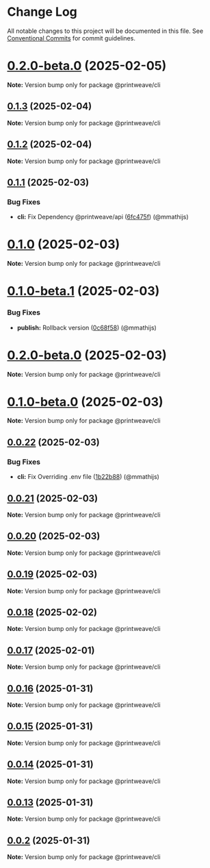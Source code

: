# Change Log

All notable changes to this project will be documented in this file.
See [Conventional Commits](https://conventionalcommits.org) for commit guidelines.

# [0.2.0-beta.0](https://github.com/PrintWeave/PrintWeave/compare/v0.1.3...v0.2.0-beta.0) (2025-02-05)

**Note:** Version bump only for package @printweave/cli

## [0.1.3](https://github.com/PrintWeave/PrintWeave/compare/v0.1.2...v0.1.3) (2025-02-04)

**Note:** Version bump only for package @printweave/cli

## [0.1.2](https://github.com/PrintWeave/PrintWeave/compare/v0.1.1...v0.1.2) (2025-02-04)

**Note:** Version bump only for package @printweave/cli

## [0.1.1](https://github.com/PrintWeave/PrintWeave/compare/v0.1.0...v0.1.1) (2025-02-03)

### Bug Fixes

* **cli:** Fix Dependency @printweave/api ([6fc475f](https://github.com/PrintWeave/PrintWeave/commit/6fc475f170c423ffef43b33496958a1ee2976d3c)) (@mmathijs)

# [0.1.0](https://github.com/PrintWeave/PrintWeave/compare/v0.1.0-beta.1...v0.1.0) (2025-02-03)

**Note:** Version bump only for package @printweave/cli

# [0.1.0-beta.1](https://github.com/PrintWeave/PrintWeave/compare/v0.1.0-beta.0...v0.1.0-beta.1) (2025-02-03)

### Bug Fixes

* **publish:** Rollback version ([0c68f58](https://github.com/PrintWeave/PrintWeave/commit/0c68f58d013918c9574c0a685142011af99f175b)) (@mmathijs)

# [0.2.0-beta.0](https://github.com/PrintWeave/PrintWeave/compare/v0.1.0-beta.0...v0.2.0-beta.0) (2025-02-03)

**Note:** Version bump only for package @printweave/cli

# [0.1.0-beta.0](https://github.com/PrintWeave/PrintWeave/compare/v0.0.22...v0.1.0-beta.0) (2025-02-03)

**Note:** Version bump only for package @printweave/cli

## [0.0.22](https://github.com/PrintWeave/PrintWeave/compare/v0.0.21...v0.0.22) (2025-02-03)

### Bug Fixes

* **cli:** Fix Overriding .env file ([1b22b88](https://github.com/PrintWeave/PrintWeave/commit/1b22b88a13194b83c1733ddba5e7fff6c69b407b)) (@mmathijs)

## [0.0.21](https://github.com/PrintWeave/PrintWeave/compare/v0.0.20...v0.0.21) (2025-02-03)

**Note:** Version bump only for package @printweave/cli

## [0.0.20](https://github.com/PrintWeave/PrintWeave/compare/v0.0.19...v0.0.20) (2025-02-03)

**Note:** Version bump only for package @printweave/cli

## [0.0.19](https://github.com/PrintWeave/PrintWeave/compare/v0.0.18...v0.0.19) (2025-02-03)

**Note:** Version bump only for package @printweave/cli

## [0.0.18](https://github.com/PrintWeave/PrintWeave/compare/v0.0.17...v0.0.18) (2025-02-02)

**Note:** Version bump only for package @printweave/cli

## [0.0.17](https://github.com/PrintWeave/PrintWeave/compare/v0.0.16...v0.0.17) (2025-02-01)

**Note:** Version bump only for package @printweave/cli

## [0.0.16](https://github.com/PrintWeave/PrintWeave/compare/v0.0.15...v0.0.16) (2025-01-31)

**Note:** Version bump only for package @printweave/cli

## [0.0.15](https://github.com/PrintWeave/PrintWeave/compare/v0.0.14...v0.0.15) (2025-01-31)

**Note:** Version bump only for package @printweave/cli

## [0.0.14](https://github.com/PrintWeave/PrintWeave/compare/v0.0.2...v0.0.14) (2025-01-31)

**Note:** Version bump only for package @printweave/cli

## [0.0.13](https://github.com/PrintWeave/PrintWeave/compare/v0.0.2...v0.0.13) (2025-01-31)

**Note:** Version bump only for package @printweave/cli

## [0.0.2](https://github.com/PrintWeave/PrintWeave/compare/v0.0.10...v0.0.2) (2025-01-31)

**Note:** Version bump only for package @printweave/cli
